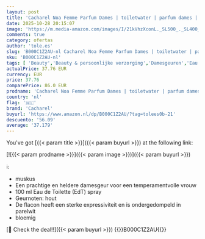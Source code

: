 ```yaml
---
layout: post
title: 'Cacharel Noa Femme Parfum Dames | toiletwater | parfum dames | Damesgeuren | Noa Prafum | damesparfum | bloemige geur'
date: 2025-10-28 20:15:07
image: 'https://m.media-amazon.com/images/I/21kVhzXconL._SL500_._SL400_.jpg'
comments: true
category: ofertas
author: 'tole.es'
slug: 'B000C1Z2AU-nl Cacharel Noa Femme Parfum Dames | toiletwater | parfum...'
sku: 'B000C1Z2AU-nl'
tags: [ 'Beauty','Beauty & persoonlijke verzorging','Damesgeuren','Eau de parfum dames','Geuren','cacharel','🇳🇱', ]
actualPrice: 37.76 EUR
currency: EUR
price: 37.76
comparePrice: 86.0 EUR
prodname: 'Cacharel Noa Femme Parfum Dames | toiletwater | parfum dames | Damesgeuren | Noa Prafum | damesparfum | bloemige geur'
country: 'nl'
flag: '🇳🇱'
brand: 'Cacharel'
buyurl: 'https://www.amazon.nl/dp/B000C1Z2AU/?tag=tolees0b-21'
descuento: '56.09'
average: '37.179'
---
```


You've got [{{< param title >}}]({{< param buyurl >}}) at the following link:

[![{{< param prodname >}}]({{< param image >}})]({{< param buyurl >}})

ℹ️:

- muskus
- Een prachtige en heldere damesgeur voor een temperamentvolle vrouw
- 100 ml Eau de Toilette (EdT) spray
- Geurnoten: hout
- De flacon heeft een sterke expressiviteit en is ondergedompeld in parelwit
- bloemig

[🛒 Check the deal!!]({{< param buyurl >}})
{{<world>}}B000C1Z2AU{{</world>}}
